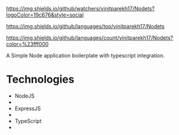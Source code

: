 https://img.shields.io/github/watchers/vinitparekh17/Nodets?logoColor=19c676&style=social

https://img.shields.io/github/languages/top/vinitparekh17/Nodets

https://img.shields.io/github/languages/count/vinitparekh17/Nodets?color=%23fff000

A Simple Node application boilerplate with typescript integration.

# Technologies
<ul>
<li>NodeJS<li>
<li>ExpressJS<li>
<li>TypeScript<li>
</ul>
